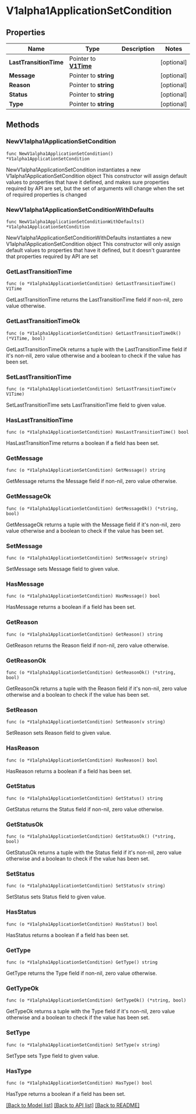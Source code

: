 # V1alpha1ApplicationSetCondition

## Properties

Name | Type | Description | Notes
------------ | ------------- | ------------- | -------------
**LastTransitionTime** | Pointer to [**V1Time**](V1Time.md) |  | [optional] 
**Message** | Pointer to **string** |  | [optional] 
**Reason** | Pointer to **string** |  | [optional] 
**Status** | Pointer to **string** |  | [optional] 
**Type** | Pointer to **string** |  | [optional] 

## Methods

### NewV1alpha1ApplicationSetCondition

`func NewV1alpha1ApplicationSetCondition() *V1alpha1ApplicationSetCondition`

NewV1alpha1ApplicationSetCondition instantiates a new V1alpha1ApplicationSetCondition object
This constructor will assign default values to properties that have it defined,
and makes sure properties required by API are set, but the set of arguments
will change when the set of required properties is changed

### NewV1alpha1ApplicationSetConditionWithDefaults

`func NewV1alpha1ApplicationSetConditionWithDefaults() *V1alpha1ApplicationSetCondition`

NewV1alpha1ApplicationSetConditionWithDefaults instantiates a new V1alpha1ApplicationSetCondition object
This constructor will only assign default values to properties that have it defined,
but it doesn't guarantee that properties required by API are set

### GetLastTransitionTime

`func (o *V1alpha1ApplicationSetCondition) GetLastTransitionTime() V1Time`

GetLastTransitionTime returns the LastTransitionTime field if non-nil, zero value otherwise.

### GetLastTransitionTimeOk

`func (o *V1alpha1ApplicationSetCondition) GetLastTransitionTimeOk() (*V1Time, bool)`

GetLastTransitionTimeOk returns a tuple with the LastTransitionTime field if it's non-nil, zero value otherwise
and a boolean to check if the value has been set.

### SetLastTransitionTime

`func (o *V1alpha1ApplicationSetCondition) SetLastTransitionTime(v V1Time)`

SetLastTransitionTime sets LastTransitionTime field to given value.

### HasLastTransitionTime

`func (o *V1alpha1ApplicationSetCondition) HasLastTransitionTime() bool`

HasLastTransitionTime returns a boolean if a field has been set.

### GetMessage

`func (o *V1alpha1ApplicationSetCondition) GetMessage() string`

GetMessage returns the Message field if non-nil, zero value otherwise.

### GetMessageOk

`func (o *V1alpha1ApplicationSetCondition) GetMessageOk() (*string, bool)`

GetMessageOk returns a tuple with the Message field if it's non-nil, zero value otherwise
and a boolean to check if the value has been set.

### SetMessage

`func (o *V1alpha1ApplicationSetCondition) SetMessage(v string)`

SetMessage sets Message field to given value.

### HasMessage

`func (o *V1alpha1ApplicationSetCondition) HasMessage() bool`

HasMessage returns a boolean if a field has been set.

### GetReason

`func (o *V1alpha1ApplicationSetCondition) GetReason() string`

GetReason returns the Reason field if non-nil, zero value otherwise.

### GetReasonOk

`func (o *V1alpha1ApplicationSetCondition) GetReasonOk() (*string, bool)`

GetReasonOk returns a tuple with the Reason field if it's non-nil, zero value otherwise
and a boolean to check if the value has been set.

### SetReason

`func (o *V1alpha1ApplicationSetCondition) SetReason(v string)`

SetReason sets Reason field to given value.

### HasReason

`func (o *V1alpha1ApplicationSetCondition) HasReason() bool`

HasReason returns a boolean if a field has been set.

### GetStatus

`func (o *V1alpha1ApplicationSetCondition) GetStatus() string`

GetStatus returns the Status field if non-nil, zero value otherwise.

### GetStatusOk

`func (o *V1alpha1ApplicationSetCondition) GetStatusOk() (*string, bool)`

GetStatusOk returns a tuple with the Status field if it's non-nil, zero value otherwise
and a boolean to check if the value has been set.

### SetStatus

`func (o *V1alpha1ApplicationSetCondition) SetStatus(v string)`

SetStatus sets Status field to given value.

### HasStatus

`func (o *V1alpha1ApplicationSetCondition) HasStatus() bool`

HasStatus returns a boolean if a field has been set.

### GetType

`func (o *V1alpha1ApplicationSetCondition) GetType() string`

GetType returns the Type field if non-nil, zero value otherwise.

### GetTypeOk

`func (o *V1alpha1ApplicationSetCondition) GetTypeOk() (*string, bool)`

GetTypeOk returns a tuple with the Type field if it's non-nil, zero value otherwise
and a boolean to check if the value has been set.

### SetType

`func (o *V1alpha1ApplicationSetCondition) SetType(v string)`

SetType sets Type field to given value.

### HasType

`func (o *V1alpha1ApplicationSetCondition) HasType() bool`

HasType returns a boolean if a field has been set.


[[Back to Model list]](../README.md#documentation-for-models) [[Back to API list]](../README.md#documentation-for-api-endpoints) [[Back to README]](../README.md)


